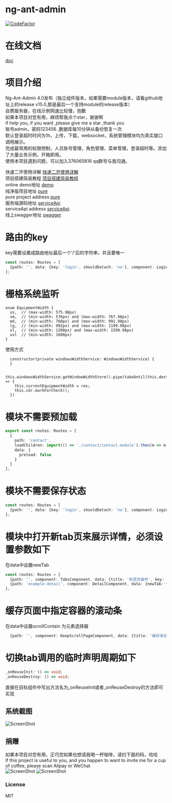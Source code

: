 # ng-ant-admin
[![CodeFactor](https://www.codefactor.io/repository/github/huajian123/ng-ant-admin/badge)](https://www.codefactor.io/repository/github/huajian123/ng-ant-admin)

# 在线文档
[doc](http://1.117.181.242:8081/)


# 项目介绍
Ng-Ant-Admin 4.0发布（独立组件版本，如果需要module版本，请看github地址上的release v15.0,那是最后一个支持module的release版本）<br>
自费服务器，在线示例网速比较慢，抱歉<br>
如果本项目对您有用，麻烦帮我点个star，谢谢啊<br>
if help you, if you want ,please give me a star ,thank you<br>
账号admin，密码123456 ,数据库每10分钟从备份恢复一次<br>
默认登录超时时间为1h，上传，下载，websocket，系统管理模块均为真实接口调用展示。<br>
完成最常用的权限控制，人员账号管理，角色管理，菜单管理，登录超时等。添加了大量业务示例，开箱即用。<br>
使用本项目遇到问题，可以加入376065816 qq群号与我沟通。<br>


快速二开使用详解 [快速二开使用详解](https://www.bilibili.com/video/BV1gF411x7rN/)<br>
项目搭建简易教程 [项目搭建简易教程](https://www.bilibili.com/video/BV1EM4y1w7zd/)<br>
online demo地址 [demo](http://1.117.181.242/)<br>
纯净版项目地址 [pure](https://gitee.com/hjxiaoqianduan/ng-ant-admin-pure/)<br>
pure project address [pure](https://gitee.com/hjxiaoqianduan/ng-ant-admin-pure/)<br>
服务端源码地址 [serviceApi](https://github.com/huajian123/ng-ant-admin-api)<br>
serviceApi address [serviceApi](https://github.com/huajian123/ng-ant-admin-api)<br>
线上swagger地址 [swagger](http://1.117.181.242:8003/swagger-ui.html#/)<br>


# 路由的key
key需要设置成路由地址最后一个'/'后的字符串，并且要唯一
```typescript
const routes: Routes = [
  {path: '', data: {key: 'login', shouldDetach: 'no'}, component: LoginFormComponent}
];
```
# 栅格系统监听
```angular2html
enum EquipmentWidth {
  xs,  // (max-width: 575.98px)
  sm,  // (min-width: 576px) and (max-width: 767.98px)
  md,  // (min-width: 768px) and (max-width: 991.98px)
  lg,  // (min-width: 992px) and (max-width: 1199.98px)
  xl,  // (min-width: 1200px) and (max-width: 1599.98px)
  xxl  // (min-width: 1600px)
}
```
使用方式
```
  constructor(private windowsWidthService: WindowsWidthService) {
  }
  
  this.windowsWidthService.getWindowWidthStore().pipe(takeUntil(this.destory$)).subscribe(res => {
    this.currentEquipmentWidth = res;
    this.cdr.markForCheck();
  })
```


# 模块不需要预加载

```typescript
export const routes: Routes = [
  {
    path: 'contact',
    loadChildren: import(() => './contact/contact.module').then(m => m.ContactModule),
    data: {
      preload: false
    }
  }
];
```


# 模块不需要保存状态

```typescript
const routes: Routes = [
  {path: '', data: {key: 'login', shouldDetach: 'no'}, component: LoginFormComponent}
];
```

# 模块中打开新tab页来展示详情，必须设置参数如下
在data中设置newTab
```typescript
const routes: Routes = [
  {path: '', component: TabsComponent, data: {title: '标签页操作', key: 'tabs'}},
  {path: 'example-detail', component: DetailComponent, data: {newTab:'true', title: '演示详情', key: 'example-detail'}}
];
```

# 缓存页面中指定容器的滚动条
在data中设置scrollContain 为元素选择器
```typescript
  {path: '', component: KeepScrollPageComponent, data: {title: '缓存滚动条', key: 'keep-scroll-page',scrollContain:['#div-scroll1','#div-scroll2']}}

```

# 切换tab调用的临时声明周期如下

```typescript
_onReuseInit: () => void;
_onReuseDestroy: () => void;

```
直接在目标组件中写出方法名为_onReuseInit或者_onReuseDestroy的方法即可实现

## 系统截图
![ScreenShot](https://github.com/huajian123/ng-ant-admin/blob/master/projectImg/11.png)

## 捐赠
如果本项目对您有用，正巧您如果也想请我喝一杯咖啡，请扫下面的码，哈哈<br>
If this project is useful to you, and you happen to want to invite me for a cup of coffee, please scan Alipay or WeChat<br>
![ScreenShot](https://github.com/huajian123/ng-ant-admin/blob/master/projectImg/weixin.jpeg)
![ScreenShot](https://github.com/huajian123/ng-ant-admin/blob/master/projectImg/zhifubao.jpeg)



### License

MIT 
